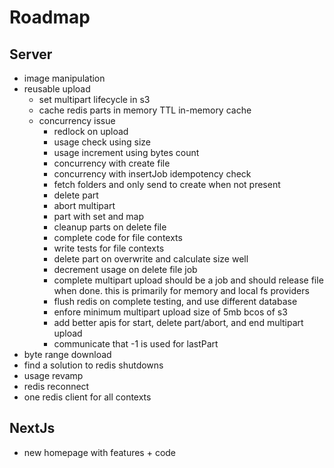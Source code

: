 # Roadmap

## Server

- image manipulation
- reusable upload
  - set multipart lifecycle in s3
  - cache redis parts in memory TTL in-memory cache
  - concurrency issue
    - redlock on upload
    - usage check using size
    - usage increment using bytes count
    - concurrency with create file
    - concurrency with insertJob idempotency check
    - fetch folders and only send to create when not present
    - delete part
    - abort multipart
    - part with set and map
    - cleanup parts on delete file
    - complete code for file contexts
    - write tests for file contexts
    - delete part on overwrite and calculate size well
    - decrement usage on delete file job
    - complete multipart upload should be a job and should release file when done. this is primarily for memory and local fs providers
    - flush redis on complete testing, and use different database
    - enfore minimum multipart upload size of 5mb bcos of s3
    - add better apis for start, delete part/abort, and end multipart upload
    - communicate that -1 is used for lastPart
- byte range download
- find a solution to redis shutdowns
- usage revamp
- redis reconnect
- one redis client for all contexts

## NextJs

- new homepage with features + code
